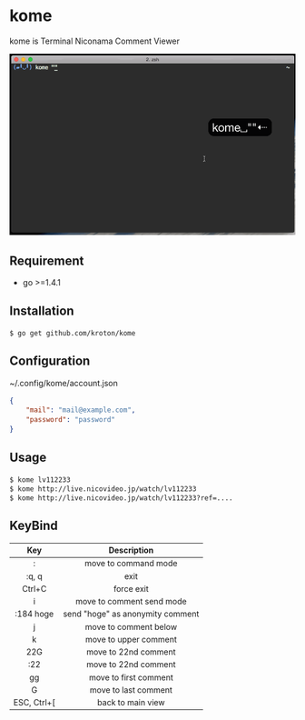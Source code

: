 # kome

kome is Terminal Niconama Comment Viewer

![](ss.gif)

## Requirement
- go >=1.4.1

## Installation

    $ go get github.com/kroton/kome
    
## Configuration
~/.config/kome/account.json
```json
{
    "mail": "mail@example.com",
    "password": "password"
}
```

## Usage
    $ kome lv112233
    $ kome http://live.nicovideo.jp/watch/lv112233
    $ kome http://live.nicovideo.jp/watch/lv112233?ref=....
    
## KeyBind
| Key | Description |
|:---:|:---:|
| : | move to command mode |
| :q, q | exit |
|Ctrl+C| force exit |
| i | move to comment send mode |
| :184 hoge | send "hoge" as anonymity comment |
| j | move to comment below |
| k | move to upper comment |
| 22G | move to 22nd comment |
| :22 | move to 22nd comment |
| gg | move to first comment |
| G | move to last comment |
|ESC, Ctrl+[|back to main view|
